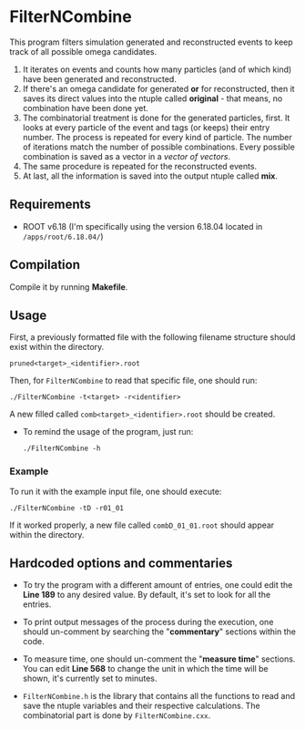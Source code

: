 # FilterNCombine

This program filters simulation generated and reconstructed events to keep track of all possible omega candidates.

1. It iterates on events and counts how many particles (and of which kind) have been generated and reconstructed.
2. If there's an omega candidate for generated **or** for reconstructed, then it saves its direct values into the ntuple called **original** - that means, no combination have been done yet.
3. The combinatorial treatment is done for the generated particles, first. It looks at every particle of the event and tags (or keeps) their entry number. The process is repeated for every kind of particle.
The number of iterations match the number of possible combinations. Every possible combination is saved as a vector in a *vector of vectors*.
4. The same procedure is repeated for the reconstructed events.
5. At last, all the information is saved into the output ntuple called **mix**.

## Requirements

* ROOT v6.18 (I'm specifically using the version 6.18.04 located in `/apps/root/6.18.04/`)

## Compilation

Compile it by running **Makefile**.

## Usage

First, a previously formatted file with the following filename structure should exist within the directory.

```
pruned<target>_<identifier>.root
```

Then, for `FilterNCombine` to read that specific file, one should run:

```
./FilterNCombine -t<target> -r<identifier>
```

A new filled called `comb<target>_<identifier>.root` should be created.

* To remind the usage of the program, just run:

  ```
  ./FilterNCombine -h
  ```

### Example

To run it with the example input file, one should execute:

```
./FilterNCombine -tD -r01_01
```

If it worked properly, a new file called `combD_01_01.root` should appear within the directory.

## Hardcoded options and commentaries

* To try the program with a different amount of entries, one could edit the **Line 189** to any desired value. By default, it's set to look for all the entries.

* To print output messages of the process during the execution, one should un-comment by searching the "**commentary**" sections within the code.

* To measure time, one should un-comment the "**measure time**" sections. You can edit **Line 568** to change the unit in which the time will be shown, it's currently set to minutes.
  
* `FilterNCombine.h` is the library that contains all the functions to read and save the ntuple variables and their respective calculations. The combinatorial part is done by `FilterNCombine.cxx`.
